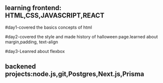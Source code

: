 ## learning frontend: HTML,CSS,JAVASCRIPT,REACT
#day1-covered the basics concepts of html

#day2-covered the style and made history of halloween page.learned about margin,padding, text-align

#day3-Leanred about flexbox
## backened projects:node.js,git,Postgres,Next.js,Prisma
